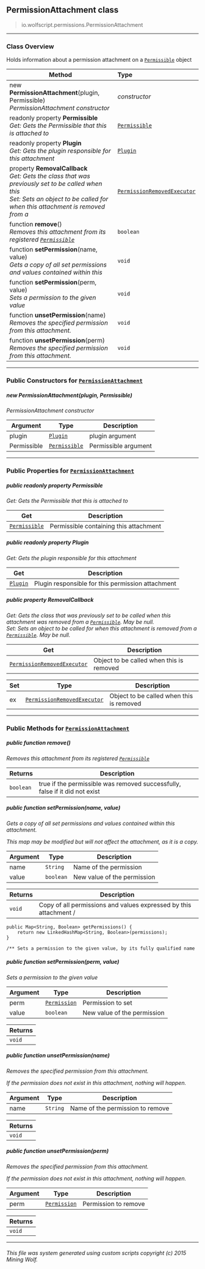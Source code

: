 ## PermissionAttachment __class__

>io.wolfscript.permissions.PermissionAttachment

---

### Class Overview

Holds information about a permission attachment on a [`Permissible`](Permissible.md) object

Method | Type   
--- | :--- 
new __PermissionAttachment__(plugin, Permissible) <br> _PermissionAttachment constructor_ | _constructor_
 readonly property __Permissible__ <br> _Get: Gets the Permissible that this is attached to_ | [`Permissible`](Permissible.md)
 readonly property __Plugin__ <br> _Get: Gets the plugin responsible for this attachment_ | [`Plugin`](../plugin/Plugin.md)
  property __RemovalCallback__ <br> _Get: Gets the class that was previously set to be called when this<br>Set: Sets an object to be called for when this attachment is removed from a_ | [`PermissionRemovedExecutor`](PermissionRemovedExecutor.md)
 function __remove__() <br> _Removes this attachment from its registered [`Permissible`](Permissible.md)_ | `boolean`
 function __setPermission__(name, value) <br> _Gets a copy of all set permissions and values contained within this_ | `void`
 function __setPermission__(perm, value) <br> _Sets a permission to the given value_ | `void`
 function __unsetPermission__(name) <br> _Removes the specified permission from this attachment._ | `void`
 function __unsetPermission__(perm) <br> _Removes the specified permission from this attachment._ | `void`



---

### Public Constructors for [`PermissionAttachment`](PermissionAttachment.md)

##### <a id='permissionattachment'></a>new __PermissionAttachment__(plugin, Permissible) 

_PermissionAttachment constructor_

Argument | Type | Description  
--- | --- | --- 
plugin | [`Plugin`](../plugin/Plugin.md) | plugin argument
Permissible | [`Permissible`](Permissible.md) | Permissible argument

---

### Public Properties for [`PermissionAttachment`](PermissionAttachment.md)

##### <a id='permissible'></a>public  readonly property __Permissible__

_Get: Gets the Permissible that this is attached to_

Get | Description
--- | --- 
[`Permissible`](Permissible.md) | Permissible containing this attachment



##### <a id='plugin'></a>public  readonly property __Plugin__

_Get: Gets the plugin responsible for this attachment_

Get | Description
--- | --- 
[`Plugin`](../plugin/Plugin.md) | Plugin responsible for this permission attachment



##### <a id='removalcallback'></a>public   property __RemovalCallback__

_Get: Gets the class that was previously set to be called when this attachment was removed from a [`Permissible`](Permissible.md). May be null.<br>Set: Sets an object to be called for when this attachment is removed from a [`Permissible`](Permissible.md). May be null._

Get | Description
--- | --- 
[`PermissionRemovedExecutor`](PermissionRemovedExecutor.md) | Object to be called when this is removed

Set | Type | Description  
--- | --- | --- 
ex | [`PermissionRemovedExecutor`](PermissionRemovedExecutor.md) | Object to be called when this is removed


---

### Public Methods for [`PermissionAttachment`](PermissionAttachment.md)

##### <a id='remove'></a>public  function __remove__()

_Removes this attachment from its registered [`Permissible`](Permissible.md)_

Returns | Description
--- | --- 
`boolean` | true if the permissible was removed successfully, false if it did not exist


##### <a id='setpermission'></a>public  function __setPermission__(name, value)

_Gets a copy of all set permissions and values contained within this attachment. <p> This map may be modified but will not affect the attachment, as it is a copy._

Argument | Type | Description  
--- | --- | --- 
name | `String` | Name of the permission
value | `boolean` | New value of the permission

Returns | Description
--- | --- 
`void` | Copy of all permissions and values expressed by this attachment /
    public Map<String, Boolean> getPermissions() {
        return new LinkedHashMap<String, Boolean>(permissions);
    }

    /** Sets a permission to the given value, by its fully qualified name


##### <a id='setpermission'></a>public  function __setPermission__(perm, value)

_Sets a permission to the given value_

Argument | Type | Description  
--- | --- | --- 
perm | [`Permission`](Permission.md) | Permission to set
value | `boolean` | New value of the permission

Returns | 
--- | 
`void` |


##### <a id='unsetpermission'></a>public  function __unsetPermission__(name)

_Removes the specified permission from this attachment. <p> If the permission does not exist in this attachment, nothing will happen._

Argument | Type | Description  
--- | --- | --- 
name | `String` | Name of the permission to remove

Returns | 
--- | 
`void` |


##### <a id='unsetpermission'></a>public  function __unsetPermission__(perm)

_Removes the specified permission from this attachment. <p> If the permission does not exist in this attachment, nothing will happen._

Argument | Type | Description  
--- | --- | --- 
perm | [`Permission`](Permission.md) | Permission to remove

Returns | 
--- | 
`void` |


---


###### This file was system generated using custom scripts copyright (c) 2015 Mining Wolf.
	

